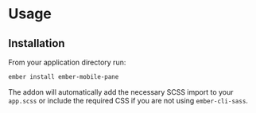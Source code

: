 # Usage
## Installation
From your application directory run: 

```sh
ember install ember-mobile-pane
```

The addon will automatically add the necessary SCSS import to your `app.scss` or include the required CSS if you are not using `ember-cli-sass`.
